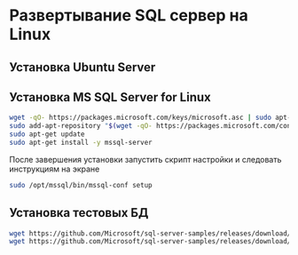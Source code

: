 # Развертывание SQL сервер на Linux

## Установка Ubuntu Server

## Установка MS SQL Server for Linux

```bash
wget -qO- https://packages.microsoft.com/keys/microsoft.asc | sudo apt-key add -
sudo add-apt-repository "$(wget -qO- https://packages.microsoft.com/config/ubuntu/16.04/mssql-server-2017.list)"
sudo apt-get update
sudo apt-get install -y mssql-server
```

После завершения установки запустить скрипт настройки и следовать инструкциям на экране

```bash
sudo /opt/mssql/bin/mssql-conf setup
```

## Установка тестовых БД

```bash
wget https://github.com/Microsoft/sql-server-samples/releases/download/adventureworks/AdventureWorks2017.bak
wget https://github.com/Microsoft/sql-server-samples/releases/download/adventureworks/AdventureWorksDW2017.bak
``` 
